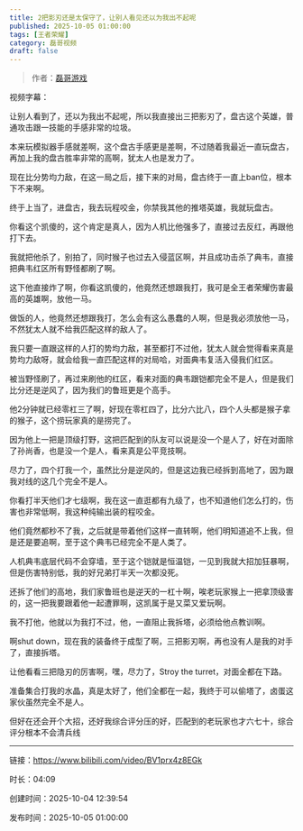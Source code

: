 ```yaml
---
title: 2把影刃还是太保守了，让别人看见还以为我出不起呢
published: 2025-10-05 01:00:00
tags: [王者荣耀]
category: 磊哥视频
draft: false
---
```



> 作者：[磊哥游戏](https://space.bilibili.com/268941858)

视频字幕：

让别人看到了，还以为我出不起呢，所以我直接出三把影刃了，盘古这个英雄，普通攻击跟一技能的手感非常的垃圾。

本来玩模拟器手感就差啊，这个盘古手感更是差啊，不过随着我最近一直玩盘古，再加上我的盘古胜率非常的高啊，犹太人也是发力了。

现在比分势均力敌，在这一局之后，接下来的对局，盘古终于一直上ban位，根本下不来啊。

终于上当了，进盘古，我去玩程咬金，你禁我其他的推塔英雄，我就玩盘古。

你看这个凯傻的，这个肯定是真人，因为人机比他强多了，直接过去反红，再跟他打下去。

我就把他杀了，别拍了，同时猴子也过去入侵蓝区啊，并且成功击杀了典韦，直接把典韦红区所有野怪都刷了啊。

这下他直接炸了啊，你看这凯傻的，他竟然还想跟我打，我可是全王者荣耀伤害最高的英雄啊，放他一马。

做饭的人，他竟然还想跟我打，怎么会有这么愚蠢的人啊，但是我必须放他一马，不然犹太人就不给我匹配这样的敌人了。

我只要一直跟这样的人打的势均力敌，甚至都打不过他，犹太人就会觉得看来真是势均力敌呀，就会给我一直匹配这样的对局哈，对面典韦复活入侵我们红区。

被当野怪刷了，再过来刷他的红区，看来对面的典韦跟铠都完全不是人，但是我们比分还是逆风了，因为我们的鲁班更是个高手。

他2分钟就已经零杠三了啊，好现在零杠四了，比分六比八，四个人头都是猴子拿的猴子，这个捞玩家真的是捞完了。

因为他上一把是顶级打野，这把匹配到的队友可以说是没一个是人了，好在对面除了孙尚香，也是没一个是人，看来真是公平竞技啊。

尽力了，四个打我一个，虽然比分是逆风的，但是这边我已经拆到高地了，因为跟我对线的这几个完全不是人。

你看打半天他们才七级啊，我在这一直逛都有九级了，也不知道他们怎么打的，伤害也非常低啊，我这种纯输出装的程咬金。

他们竟然都秒不了我，之后就是带着他们这样一直转啊，他们明知道追不上我，但是还是要追啊，至于这个典韦已经完全不是人类了。

人机典韦底层代码不会穿墙，至于这个铠就是恒温铠，一见到我就大招加狂暴啊，但是伤害特别低，我的好兄弟打半天一次都没死。

还拆了他们的高地，我们家鲁班也是逆天的一杠十啊，唉老玩家猴上一把拿顶级害的，这一把我要跟着他一起遭罪啊，这凯属于是又菜又爱玩啊。

我不打他，他就以为我打不过，他，一直阻止我拆塔，必须给他点教训啊。

啊shut down，现在我的装备终于成型了啊，三把影刃啊，再也没有人是我的对手了，直接拆塔。

让他看看三把隐刃的厉害啊，嘿，尽力了，Stroy the turret，对面全都在下路。

准备集合打我的水晶，真是太好了，他们全都在一起，我终于可以偷塔了，卤蛋这家伙虽然完全不是人。

但好在还会开个大招，还好我综合评分压的好，匹配到的老玩家也才六七十，综合评分根本不会清兵线

---

链接：https://www.bilibili.com/video/BV1prx4z8EGk

时长：04:09

创建时间：2025-10-04 12:39:54

发布时间：2025-10-05 01:00:00

